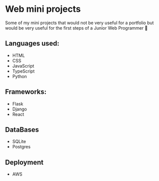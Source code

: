 # Web mini projects
Some of my mini projects that would not be very useful for a portfolio but would be very useful for the first steps of a Junior Web Programmer 👶

## Languages used:
+ HTML
+ CSS
+ JavaScript
+ TypeScript
+ Python

## Frameworks:
+ Flask
+ Django
+ React

## DataBases
+ SQLite
+ Postgres

## Deployment
+ AWS
